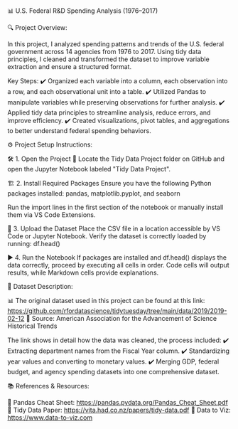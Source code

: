 📊 U.S. Federal R&D Spending Analysis (1976–2017)

🔍 Project Overview:

In this project, I analyzed spending patterns and trends of the U.S. federal government across 14 agencies from 1976 to 2017. Using tidy data principles, I cleaned and transformed the dataset to improve variable extraction and ensure a structured format.

Key Steps:
✔️ Organized each variable into a column, each observation into a row, and each observational unit into a table.
✔️ Utilized Pandas to manipulate variables while preserving observations for further analysis.
✔️ Applied tidy data principles to streamline analysis, reduce errors, and improve efficiency.
✔️ Created visualizations, pivot tables, and aggregations to better understand federal spending behaviors.

⚙️ Project Setup Instructions:

🛠 1. Open the Project
📂 Locate the Tidy Data Project folder on GitHub and open the Jupyter Notebook labeled "Tidy Data Project".

🏗 2. Install Required Packages
Ensure you have the following Python packages installed: pandas, matplotlib.pyplot, and seaborn 

Run the import lines in the first section of the notebook or manually install them via VS Code Extensions.

📂 3. Upload the Dataset
Place the CSV file in a location accessible by VS Code or Jupyter Notebook.
Verify the dataset is correctly loaded by running:
df.head()

▶️ 4. Run the Notebook
If packages are installed and df.head() displays the data correctly, proceed by executing all cells in order.
Code cells will output results, while Markdown cells provide explanations.

📜 Dataset Description:

📊 The original dataset used in this project can be found at this link: https://github.com/rfordatascience/tidytuesday/tree/main/data/2019/2019-02-12
📌 Source: American Association for the Advancement of Science Historical Trends 

The link shows in detail how the data was cleaned, the process included: 
✔️ Extracting department names from the Fiscal Year column.
✔️ Standardizing year values and converting to monetary values.
✔️ Merging GDP, federal budget, and agency spending datasets into one comprehensive dataset.

📚 References & Resources:

📖 Pandas Cheat Sheet: https://pandas.pydata.org/Pandas_Cheat_Sheet.pdf
📖 Tidy Data Paper: https://vita.had.co.nz/papers/tidy-data.pdf
📖 Data to Viz: https://www.data-to-viz.com
